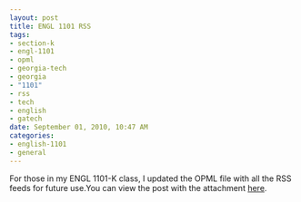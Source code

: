 ```yaml
--- 
layout: post
title: ENGL 1101 RSS
tags: 
- section-k
- engl-1101
- opml
- georgia-tech
- georgia
- "1101"
- rss
- tech
- english
- gatech
date: September 01, 2010, 10:47 AM
categories: 
- english-1101
- general
---
```

For those in my ENGL 1101-K class, I updated the OPML file with all the RSS feeds for future use.You can view the post with the attachment [here](http://www.tanner-smith.com/2010/08/30/engl-1101-k-rss-blogs/).
